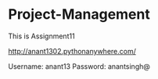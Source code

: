 # Project-Management
This is Assignment11


http://anant1302.pythonanywhere.com/

Username: anant13
Password: anantsingh@

